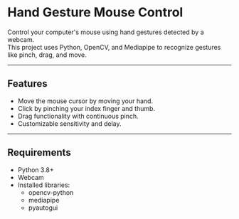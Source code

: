 # Hand Gesture Mouse Control

Control your computer's mouse using hand gestures detected by a webcam.  
This project uses Python, OpenCV, and Mediapipe to recognize gestures like pinch, drag, and move.

---

## Features
- Move the mouse cursor by moving your hand.
- Click by pinching your index finger and thumb.
- Drag functionality with continuous pinch.
- Customizable sensitivity and delay.

---

## Requirements
- Python 3.8+
- Webcam
- Installed libraries:
  - opencv-python
  - mediapipe
  - pyautogui
